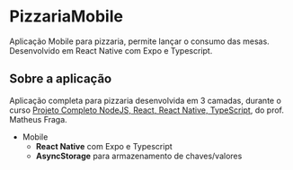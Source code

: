 # PizzariaMobile
Aplicação Mobile para pizzaria, permite lançar o consumo das mesas. Desenvolvido em React Native com Expo e Typescript.

## Sobre a aplicação
Aplicação completa para pizzaria desenvolvida em 3 camadas, durante o curso [Projeto Completo NodeJS, React, React Native, TypeScript](https://www.udemy.com/course/dev-fullstack/), do prof. Matheus Fraga.<br />

* Mobile
  * __React Native__ com Expo e Typescript
  * __AsyncStorage__ para armazenamento de chaves/valores
